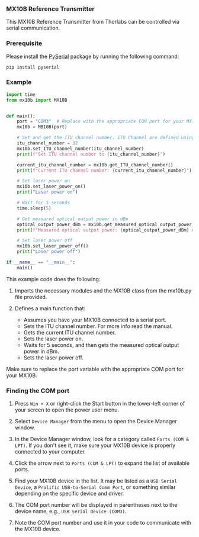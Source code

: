 ### **MX10B Reference Transmitter**
This MX10B Reference Transmitter from Thorlabs can be controlled via serial communication.

### **Prerequisite**
Please install the [PySerial](https://pyserial.readthedocs.io/en/latest/pyserial.html) package by running the following command:

```python
pip install pyserial
```

### **Example**

```python
import time
from mx10b import MX10B


def main():
    port = "COM3"  # Replace with the appropriate COM port for your MX10B
    mx10b = MB10B(port)

    # Set and get the ITU channel number. ITU Channel are defined using a 50 MHz grid.
    itu_channel_number = 32
    mx10b.set_ITU_channel_number(itu_channel_number)
    print(f"Set ITU channel number to {itu_channel_number}")

    current_itu_channel_number = mx10b.get_ITU_channel_number()
    print(f"Current ITU channel number: {current_itu_channel_number}")

    # Set laser power on
    mx10b.set_laser_power_on()
    print("Laser power on")

    # Wait for 5 seconds
    time.sleep(5)

    # Get measured optical output power in dBm
    optical_output_power_dBm = mx10b.get_measured_optical_output_power_dBm()
    print(f"Measured optical output power: {optical_output_power_dBm} dBm")

    # Set laser power off
    mx10b.set_laser_power_off()
    print("Laser power off")

if __name__ == "__main__":
    main()
```

This example code does the following:

1. Imports the necessary modules and the MX10B class from the mx10b.py file provided.

2. Defines a main function that:

    - Assumes you have your MX10B connected to a serial port.
    - Sets the ITU channel number. For more info read the manual.
    - Gets the current ITU channel number.
    - Sets the laser power on.
    - Waits for 5 seconds, and then gets the measured optical output power in dBm.
    - Sets the laser power off.

Make sure to replace the port variable with the appropriate COM port for your MX10B.

### Finding the COM port

1. Press `Win + X` or right-click the Start button in the lower-left corner of your screen to open the power user menu.

2. Select `Device Manager` from the menu to open the Device Manager window.

3. In the Device Manager window, look for a category called `Ports (COM & LPT)`. If you don't see it, make sure your MX10B device is properly connected to your computer.

4. Click the arrow next to `Ports (COM & LPT)` to expand the list of available ports.

5. Find your MX10B device in the list. It may be listed as a `USB Serial Device`, a `Prolific USB-to-Serial Comm Port`, or something similar depending on the specific device and driver.

6. The COM port number will be displayed in parentheses next to the device name, e.g., `USB Serial Device (COM3)`.

7. Note the COM port number and use it in your code to communicate with the MX10B device.



